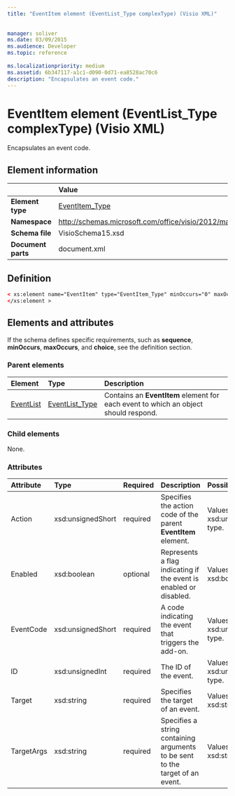 ```yaml
---
title: "EventItem element (EventList_Type complexType) (Visio XML)"
 
 
manager: soliver
ms.date: 03/09/2015
ms.audience: Developer
ms.topic: reference
 
ms.localizationpriority: medium
ms.assetid: 6b347117-a1c1-d090-0d71-ea8528ac70c6
description: "Encapsulates an event code."
---
```


# EventItem element (EventList_Type complexType) (Visio XML)

Encapsulates an event code.
  
## Element information

||Value |
|:-----|:-----|
|**Element type** <br/> |[EventItem_Type](eventitem_type-complextypevisio-xml.md) <br/> |
|**Namespace** <br/> |http://schemas.microsoft.com/office/visio/2012/main  <br/> |
|**Schema file** <br/> |VisioSchema15.xsd  <br/> |
|**Document parts** <br/> |document.xml  <br/> |
   
## Definition

```XML
< xs:element name="EventItem" type="EventItem_Type" minOccurs="0" maxOccurs="unbounded" >
</xs:element >
```

## Elements and attributes

If the schema defines specific requirements, such as **sequence**, **minOccurs**, **maxOccurs**, and **choice**, see the definition section. 
  
### Parent elements

|**Element**|**Type**|**Description**|
|:-----|:-----|:-----|
|[EventList](eventlist-element-visiodocument_type-complextypevisio-xml.md) <br/> |[EventList_Type](eventlist_type-complextypevisio-xml.md) <br/> |Contains an **EventItem** element for each event to which an object should respond. |
   
### Child elements

None.
  
### Attributes

|**Attribute**|**Type**|**Required**|**Description**|**Possible values**|
|:-----|:-----|:-----|:-----|:-----|
|Action  <br/> |xsd:unsignedShort  <br/> |required  <br/> |Specifies the action code of the parent **EventItem** element. |Values of the xsd:unsignedShort type. |
|Enabled  <br/> |xsd:boolean  <br/> |optional  <br/> |Represents a flag indicating if the event is enabled or disabled. |Values of the xsd:boolean type. |
|EventCode  <br/> |xsd:unsignedShort  <br/> |required  <br/> |A code indicating the event that triggers the add-on. |Values of the xsd:unsignedShort type. |
|ID  <br/> |xsd:unsignedInt  <br/> |required  <br/> |The ID of the event. |Values of the xsd:unsignedInt type. |
|Target  <br/> |xsd:string  <br/> |required  <br/> |Specifies the target of an event. |Values of the xsd:string type. |
|TargetArgs  <br/> |xsd:string  <br/> |required  <br/> |Specifies a string containing arguments to be sent to the target of an event. |Values of the xsd:string type. |
   

